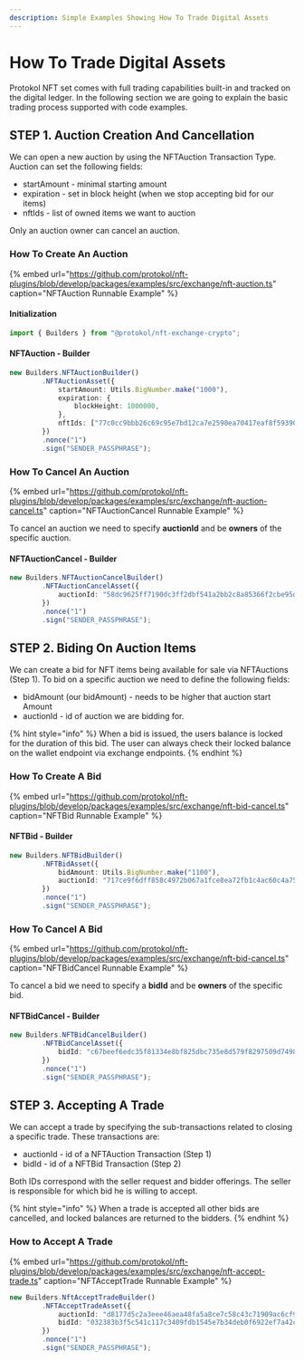 ```yaml
---
description: Simple Examples Showing How To Trade Digital Assets
---
```


# How To Trade Digital Assets

Protokol NFT set comes with full trading capabilities built-in and tracked on the digital ledger. In the following section we are going to explain the basic trading process supported with code examples. 

## STEP 1. Auction Creation And Cancellation

We can open a new auction by using the NFTAuction Transaction Type. Auction can set the following fields:

* startAmount - minimal starting amount
* expiration - set in block height \(when we stop accepting bid for our items\)
* nftIds - list of owned items we want to auction

Only an auction owner can cancel an auction.

### How To Create An Auction

{% embed url="https://github.com/protokol/nft-plugins/blob/develop/packages/examples/src/exchange/nft-auction.ts" caption="NFTAuction Runnable Example" %}

#### Initialization

```typescript
import { Builders } from "@protokol/nft-exchange-crypto";
```

#### NFTAuction - Builder

```typescript
new Builders.NFTAuctionBuilder()
        .NFTAuctionAsset({
            startAmount: Utils.BigNumber.make("1000"),
            expiration: {
                blockHeight: 1000000,
            },
            nftIds: ["77c0cc9bbb26c69c95e7bd12ca7e2590ea70417eaf8f593905fd30b440ec8458"],
        })
        .nonce("1")
        .sign("SENDER_PASSPHRASE");
```

### How To Cancel An Auction

{% embed url="https://github.com/protokol/nft-plugins/blob/develop/packages/examples/src/exchange/nft-auction-cancel.ts" caption="NFTAuctionCancel Runnable Example" %}

To cancel an auction we need to specify **auctionId** and be **owners** of the specific auction.

#### NFTAuctionCancel - Builder

```typescript
new Builders.NFTAuctionCancelBuilder()
        .NFTAuctionCancelAsset({
            auctionId: "58dc9625ff7190dc3ff2dbf541a2bb2c8a85366f2cbe95d21ec9b8970f41d086",
        })
        .nonce("1")
        .sign("SENDER_PASSPHRASE");

```

## STEP 2. Biding On Auction Items

We can create a bid for NFT items being available for sale via NFTAuctions \(Step 1\). To bid on a specific auction we need to define the following fields:

* bidAmount \(our bidAmount\) - needs to be higher that auction start Amount
* auctionId - id of auction we are bidding for.

{% hint style="info" %}
When a bid is issued, the users balance is locked for the duration of this bid. The user can always check their locked balance on the wallet endpoint via exchange endpoints. 
{% endhint %}

### How To Create A Bid

{% embed url="https://github.com/protokol/nft-plugins/blob/develop/packages/examples/src/exchange/nft-bid-cancel.ts" caption="NFTBid Runnable Example" %}

#### NFTBid - Builder

```typescript
new Builders.NFTBidBuilder()
        .NFTBidAsset({
            bidAmount: Utils.BigNumber.make("1100"),
            auctionId: "717ce9f6dff858c4972b067a1fce8ea72fb1c4ac60c4a75cc8e9993dbbe7541a",
        })
        .nonce("1")
        .sign("SENDER_PASSPHRASE");
```

### How To Cancel A Bid

{% embed url="https://github.com/protokol/nft-plugins/blob/develop/packages/examples/src/exchange/nft-bid-cancel.ts" caption="NFTBidCancel Runnable Example" %}

To cancel a bid we need to specify a **bidId** and be **owners** of the specific bid.

#### NFTBidCancel - Builder

```typescript
new Builders.NFTBidCancelBuilder()
        .NFTBidCancelAsset({
            bidId: "c67beef6edc35f81334e8bf825dbc735e8d579f8297509d74980756b9b9ff8fe",
        })
        .nonce("1")
        .sign("SENDER_PASSPHRASE");
```

## STEP 3. Accepting A Trade

We can accept a trade by specifying the sub-transactions related to closing a specific trade. These transactions are:

* auctionId - id of a NFTAuction Transaction \(Step 1\)
* bidId - id of a NFTBid Transaction \(Step 2\)

Both IDs correspond with the seller request and bidder offerings. The seller is responsible for which bid he is willing to accept. 

{% hint style="info" %}
When a trade is accepted all other bids are cancelled, and locked balances are returned to the bidders.
{% endhint %}

### How to Accept A Trade

{% embed url="https://github.com/protokol/nft-plugins/blob/develop/packages/examples/src/exchange/nft-accept-trade.ts" caption="NFTAcceptTrade Runnable Example" %}

```typescript
new Builders.NftAcceptTradeBuilder()
        .NFTAcceptTradeAsset({
            auctionId: "d8177d5c2a3eee46aea48fa5a8ce7c58c43c71909ac6cf9568e11065dc1f544a",
            bidId: "032383b3f5c541c117c3409fdb1545e7b34deb0f6922ef7a42c40867d24402d8",
        })
        .nonce("1")
        .sign("SENDER_PASSPHRASE");
```

